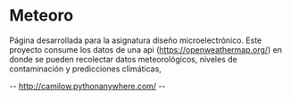 # Meteoro
Página desarrollada para la asignatura diseño microelectrónico.
Este proyecto consume los datos de una api (https://openweathermap.org/) en donde se pueden recolectar datos meteorológicos, niveles de contaminación y predicciones climáticas,

-- http://camilow.pythonanywhere.com/ --
